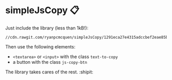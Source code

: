 # simpleJsCopy :clipboard:

Just include the library (less than 1kB!):

    //cdn.rawgit.com/ryanpcmcquen/simpleJsCopy/1291eca27e4315adccbef2eae85b5d58af924614/simpleJsCopy.min.js

Then use the following elements:

- `<textarea>` or `<input>` with the class `text-to-copy`
- a button with the class `js-copy-btn`

The library takes cares of the rest. :shipit:
